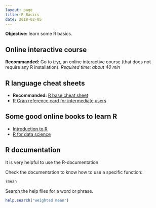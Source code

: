 ```yaml
---
layout: page
title: R Basics
date: 2018-02-05
---
```



<p class="message">
<strong>Objective:</strong> learn some R basics.
</p>

## Online interactive course
**Recommanded:** Go to [tryr](http://tryr.codeschool.com), an online interactive course (that does not require any R installation). *Required time: about 40 min*

## R language cheat sheets

* **Recommanded:** [R base cheat sheet](https://www.rstudio.com/wp-content/uploads/2016/10/r-cheat-sheet-3.pdf)
* [R Cran reference card for intermediate users](https://cran.r-project.org/doc/contrib/Short-refcard.pdf)
 

## Some good online books to learn R

* [Introduction to R](http://colinfay.me/intro-to-r/)
* [R for data science](https://bookdown.org/rdpeng/rprogdatascience)

## R documentation

<p class="message">It is very helpful to use the R-documentation</p>

Check the documentation to know how to use a specific function:
```r
?mean
```
Search the help files for a word or phrase. 
```r
help.search("weighted mean")
```

